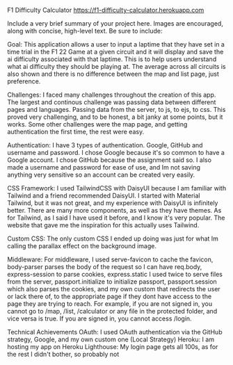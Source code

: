 F1 Difficulty Calculator
https://f1-difficulty-calculator.herokuapp.com

Include a very brief summary of your project here. Images are encouraged, along with concise, high-level text. Be sure to include:

Goal: This application allows a user to input a laptime that they have set in a time trial in the F1 22 Game at a given circuit and it will display and save the ai difficulty associated with that laptime. This is to help users understand what ai difficulty they should be playing at. The average across all circuits is also shown and there is no difference between the map and list page, just preference.

Challenges: I faced many challenges throughout the creation of this app. The largest and continous challenge was passing data between different pages and languages. Passing data from the server, to js, to ejs, to css. This proved very challenging, and to be honest, a bit janky at some points, but it works. Some other challenges were the map page, and getting authentication the first time, the rest were easy.


Authentication: I have 3 types of authentication. Google, GitHub and username and password. I chose Google because it's so common to have a Google account. I chose GitHub because the assignment said so. I also made a username and password for ease of use, and Im not saving anything very sensitive so an account can be created very easily.

CSS Framework: I used TailwindCSS with DaisyUI because I am familiar with Tailwind and a friend recommended DaisyUI. I started with Material Tailwind, but it was not great, and my experience with DaisyUI is infinitely better. There are many more components, as well as they have themes. As for Tailwind, as I said I have used it before, and I know it's very popular. The website that gave me the inspiration for this actually uses Tailwind.

Custom CSS: The only custom CSS I ended up doing was just for what Im calling the parallax effect on the background image.

Middleware: For middleware, I used serve-favicon to cache the favicon, body-parser parses the body of the request so I can have req.body, express-session to parse cookies, express.static I used twice to serve files from the server, passport.initialize to initialize passport, passport.session which also parses the cookies, and my own custom that redirects the user or lack there of, to the appropriate page if they dont have access to the page they are trying to reach. For example, if you are not signed in, you cannot go to /map, /list, /calculator or any file in the protected folder, and vice versa is true. If you are signed in, you cannot access /login.

Technical Achievements
OAuth: I used OAuth authentication via the GitHub strategy, Google, and my own custom one (Local Strategy)
Heroku: I am hosting my app on Heroku
Lighthouse: My login page gets all 100s, as for the rest I didn't bother, so probably not